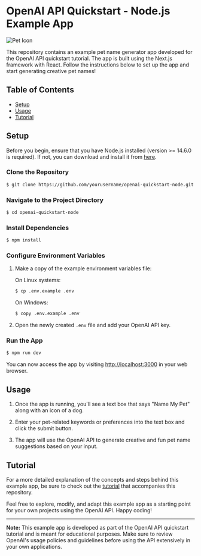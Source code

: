 # OpenAI API Quickstart - Node.js Example App

![Pet Icon](pet-icon.png)

This repository contains an example pet name generator app developed for the OpenAI API quickstart tutorial. The app is built using the Next.js framework with React. Follow the instructions below to set up the app and start generating creative pet names!

## Table of Contents

- [Setup](#setup)
- [Usage](#usage)
- [Tutorial](#tutorial)

## Setup

Before you begin, ensure that you have Node.js installed (version >= 14.6.0 is required). If not, you can download and install it from [here](https://nodejs.org/).

### Clone the Repository

```bash
$ git clone https://github.com/yourusername/openai-quickstart-node.git
```

### Navigate to the Project Directory

```bash
$ cd openai-quickstart-node
```

### Install Dependencies

```bash
$ npm install
```

### Configure Environment Variables

1. Make a copy of the example environment variables file:
   
   On Linux systems:
   ```bash
   $ cp .env.example .env
   ```
   
   On Windows:
   ```bash
   $ copy .env.example .env
   ```

2. Open the newly created `.env` file and add your OpenAI API key.

### Run the App

```bash
$ npm run dev
```

You can now access the app by visiting [http://localhost:3000](http://localhost:3000) in your web browser.

## Usage

1. Once the app is running, you'll see a text box that says "Name My Pet" along with an icon of a dog.

2. Enter your pet-related keywords or preferences into the text box and click the submit button.

3. The app will use the OpenAI API to generate creative and fun pet name suggestions based on your input.

## Tutorial

For a more detailed explanation of the concepts and steps behind this example app, be sure to check out the [tutorial](link-to-tutorial) that accompanies this repository.

Feel free to explore, modify, and adapt this example app as a starting point for your own projects using the OpenAI API. Happy coding!

---

**Note:** This example app is developed as part of the OpenAI API quickstart tutorial and is meant for educational purposes. Make sure to review OpenAI's usage policies and guidelines before using the API extensively in your own applications.
